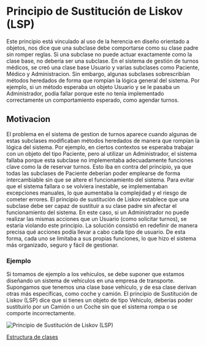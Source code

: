 # Principio de Sustitución de Liskov (LSP)

Este principio está vinculado al uso de la herencia en diseño orientado a objetos, nos dice que una subclase debe comportarse como su clase padre sin romper reglas. Si una subclase no puede actuar exactamente como la clase base, no debería ser una subclase.
En el sistema de gestión de turnos médicos, se creó una clase base Usuario y varias subclases como Paciente, Médico y Administracion. Sin embargo, algunas subclases sobrescribían métodos heredados de forma que rompían la lógica general del sistema. Por ejemplo, si un método esperaba un objeto Usuario y se le pasaba un Administrador, podía fallar porque este no tenía implementado correctamente un comportamiento esperado, como agendar turnos.

## Motivacion

El problema en el sistema de gestion de turnos aparece cuando algunas de estas subclases modificaban métodos heredados de manera que rompían la lógica del sistema. Por ejemplo, en ciertos contextos se esperaba trabajar con un objeto del tipo Paciente, pero al utilizar un Administrador, el sistema fallaba porque esta subclase no implementaba adecuadamente funciones clave como la de reservar turnos. Esto iba en contra del principio, ya que todas las subclases de Paciente deberían poder emplearse de forma intercambiable sin que se altere el funcionamiento del sistema.
Para evitar que el sistema fallara o se volviera inestable, se implementaban excepciones manuales, lo que aumentaba la complejidad y el riesgo de cometer errores.
El principio de sustitución de Liskov establece que una subclase debe ser capaz de sustituir a su clase padre sin afectar el funcionamiento del sistema. En este caso, si un Administrador no puede realizar las mismas acciones que un Usuario (como solicitar turnos), se estaría violando este principio.
La solución consistió en redefinir de manera precisa qué acciones podía llevar a cabo cada tipo de usuario. De esta forma, cada uno se limitaba a sus propias funciones, lo que hizo el sistema más organizado, seguro y fácil de gestionar.

### Ejemplo

Si tomamos de ejemplo a los vehiculos, se debe suponer que estamos diseñando un sistema de vehículos en una empresa de transporte. Supongamos que tenemos una clase base vehículo, y de esa clase derivan otras más específicas, como coche y camión. El principio de Sustitución de Liskov (LSP) dice que si tienes un objeto de tipo Vehículo, deberías poder sustituirlo por un Camión o un Coche sin que el sistema rompa o se comporte incorrectamente.


![Principio de Sustitución de Liskov (LSP)](https://github.com/user-attachments/assets/ed256c49-ab10-4554-88fc-9599b43c8f6e)

[Estructura de clases](https://drive.google.com/file/d/1sQPSaQ-vaJoUqP3zjGgciabn1oldVDHf/view?usp=sharing)
